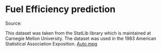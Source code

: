 # Fuel Efficiency prediction

Source:

This dataset was taken from the StatLib library which is maintained at Carnegie Mellon University. The dataset was used in the 1983 American Statistical Association Exposition.
[Auto mpg](https://archive.ics.uci.edu/ml/datasets/auto+mpg)
